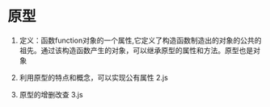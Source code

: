 # 原型

1. 定义：函数function对象的一个属性,它定义了构造函数制造出的对象的公共的祖先。通过该构造函数产生的对象，可以继承原型的属性和方法。原型也是对象


2. 利用原型的特点和概念，可以实现公有属性 2.js

3. 原型的增删改查 3.js